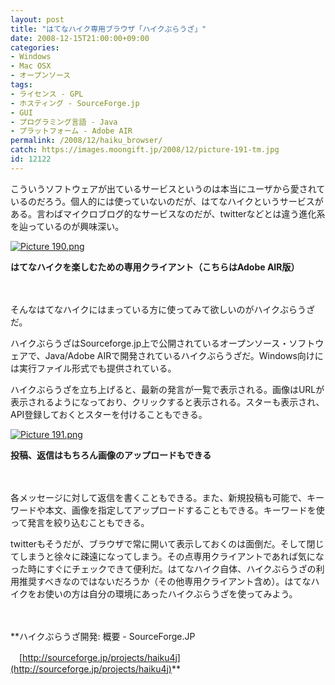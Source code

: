 ```yaml
---
layout: post
title: "はてなハイク専用ブラウザ「ハイクぶらうざ」"
date: 2008-12-15T21:00:00+09:00
categories:
- Windows
- Mac OSX
- オープンソース
tags: 
- ライセンス - GPL
- ホスティング - SourceForge.jp
- GUI
- プログラミング言語 - Java
- プラットフォーム - Adobe AIR
permalink: /2008/12/haiku_browser/
catch: https://images.moongift.jp/2008/12/picture-191-tm.jpg
id: 12122
---
```

こういうソフトウェアが出ているサービスというのは本当にユーザから愛されているのだろう。個人的には使っていないのだが、はてなハイクというサービスがある。言わばマイクロブログ的なサービスなのだが、twitterなどとは違う進化系を辿っているのが興味深い。

  

[![Picture 190.png](https://images.moongift.jp/2008/12/picture-190-tm.jpg)](https://images.moongift.jp/2008/12/picture-190.png)  
  
**はてなハイクを楽しむための専用クライアント（こちらはAdobe AIR版）**

  

　

  

そんなはてなハイクにはまっている方に使ってみて欲しいのがハイクぶらうざだ。

  

ハイクぶらうざはSourceforge.jp上で公開されているオープンソース・ソフトウェアで、Java/Adobe AIRで開発されているハイクぶらうざだ。Windows向けには実行ファイル形式でも提供されている。

  
  
<!--more-->  

ハイクぶらうざを立ち上げると、最新の発言が一覧で表示される。画像はURLが表示されるようになっており、クリックすると表示される。スターも表示され、API登録しておくとスターを付けることもできる。

  

[![Picture 191.png](https://images.moongift.jp/2008/12/picture-191-tm.jpg)](https://images.moongift.jp/2008/12/picture-191.png)  
  
**投稿、返信はもちろん画像のアップロードもできる**

  

　

  

各メッセージに対して返信を書くこともできる。また、新規投稿も可能で、キーワードや本文、画像を指定してアップロードすることもできる。キーワードを使って発言を絞り込むこともできる。

  

twitterもそうだが、ブラウザで常に開いて表示しておくのは面倒だ。そして閉じてしまうと徐々に疎遠になってしまう。その点専用クライアントであれば気になった時にすぐにチェックできて便利だ。はてなハイク自体、ハイクぶらうざの利用推奨すべきなのではないだろうか（その他専用クライアント含め）。はてなハイクをお使いの方は自分の環境にあったハイクぶらうざを使ってみよう。

  

　

  

**ハイクぶらうざ開発: 概要 - SourceForge.JP  
  
　[http://sourceforge.jp/projects/haiku4j](http://sourceforge.jp/projects/haiku4j)**

  
